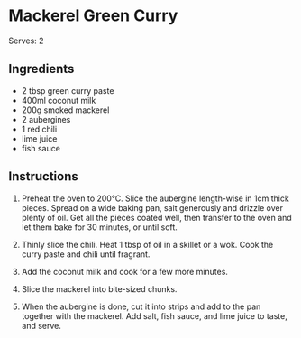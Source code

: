 # Mackerel Green Curry
Serves: 2

## Ingredients
- 2 tbsp green curry paste
- 400ml coconut milk
- 200g smoked mackerel
- 2 aubergines
- 1 red chili
- lime juice
- fish sauce

## Instructions
1. Preheat the oven to 200°C. 
Slice the aubergine length-wise in 1cm thick pieces. 
Spread on a wide baking pan, salt generously and drizzle over plenty of oil.
Get all the pieces coated well, then transfer to the oven and let them bake for 30 minutes, or until soft.

2. Thinly slice the chili.
   Heat 1 tbsp of oil in a skillet or a wok.
   Cook the curry paste and chili until fragrant.

3. Add the coconut milk and cook for a few more minutes.

4. Slice the mackerel into bite-sized chunks.

5. When the aubergine is done, cut it into strips and add to the pan together with the mackerel.
   Add salt, fish sauce, and lime juice to taste, and serve.